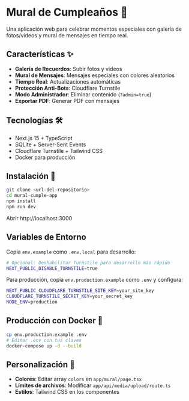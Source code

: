 # Mural de Cumpleaños 🎉

Una aplicación web para celebrar momentos especiales con galería de fotos/videos y mural de mensajes en tiempo real.

## Características ✨

- **Galería de Recuerdos**: Subir fotos y videos
- **Mural de Mensajes**: Mensajes especiales con colores aleatorios  
- **Tiempo Real**: Actualizaciones automáticas
- **Protección Anti-Bots**: Cloudflare Turnstile
- **Modo Administrador**: Eliminar contenido (`?admin=true`)
- **Exportar PDF**: Generar PDF con mensajes

## Tecnologías 🛠️

- Next.js 15 + TypeScript
- SQLite + Server-Sent Events
- Cloudflare Turnstile + Tailwind CSS
- Docker para producción

## Instalación 🚀

```bash
git clone <url-del-repositorio>
cd mural-cumple-app
npm install
npm run dev
```

Abrir http://localhost:3000

## Variables de Entorno

Copia `env.example` como `.env.local` para desarrollo:

```bash
# Opcional: Deshabilitar Turnstile para desarrollo más rápido
NEXT_PUBLIC_DISABLE_TURNSTILE=true
```

Para producción, copia `env.production.example` como `.env` y configura:

```bash
NEXT_PUBLIC_CLOUDFLARE_TURNSTILE_SITE_KEY=your_site_key
CLOUDFLARE_TURNSTILE_SECRET_KEY=your_secret_key
NODE_ENV=production
```

## Producción con Docker 🚀

```bash
cp env.production.example .env
# Editar .env con tus claves
docker-compose up -d --build
```

## Personalización 🎨

- **Colores**: Editar array `colors` en `app/mural/page.tsx`
- **Límites de archivos**: Modificar `app/api/media/upload/route.ts`
- **Estilos**: Tailwind CSS en los componentes 